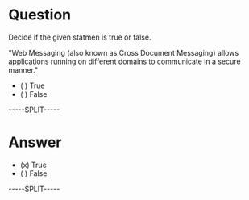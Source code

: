 
# Question

Decide if the given statmen is true or false.

"Web Messaging (also known as Cross Document Messaging) allows applications running on different domains to communicate in a secure manner."

* ( ) True
* ( ) False

-----SPLIT-----

# Answer

* (x) True
* ( ) False

-----SPLIT-----
